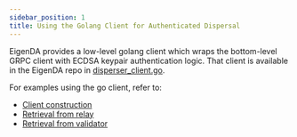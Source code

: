```yaml
---
sidebar_position: 1
title: Using the Golang Client for Authenticated Dispersal
---
```


EigenDA provides a low-level golang client which wraps the bottom-level GRPC client with ECDSA keypair authentication logic. 
That client is available in the EigenDA repo in [disperser_client.go](https://github.com/Layr-Labs/eigenda/blob/master/api/clients/v2/disperser_client.go).

For examples using the go client, refer to: 
* [Client construction](https://github.com/Layr-Labs/eigenda/blob/master/api/clients/v2/examples/client_construction.go)
* [Retrieval from relay](https://github.com/Layr-Labs/eigenda/blob/master/api/clients/v2/examples/example_relay_retrieval_test.go)
* [Retrieval from validator](https://github.com/Layr-Labs/eigenda/blob/master/api/clients/v2/examples/example_validator_retrieval_test.go)

